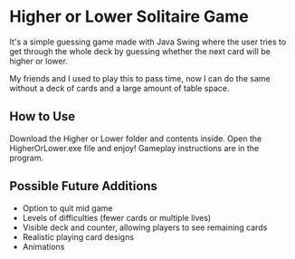 # Higher or Lower Solitaire Game
It's a simple guessing game made with Java Swing where the user tries to get through the whole deck by guessing whether the next card will be higher or lower. 

My friends and I used to play this to pass time, now I can do the same without a deck of cards and a large amount of table space. 


## How to Use
Download the Higher or Lower folder and contents inside. Open the HigherOrLower.exe file and enjoy! Gameplay instructions are in the program.

## Possible Future Additions
<ul>
<li> Option to quit mid game </li>
<li> Levels of difficulties (fewer cards or multiple lives) </li>
<li> Visible deck and counter, allowing players to see remaining cards </li>
<li> Realistic playing card designs </li>
<li> Animations </li>
</ul>

